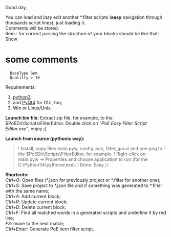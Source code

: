 Good day,


You can load and *lazy* edit another \*.filter scripts
(**easy** navigation through thousands script lines), just loading it.  
Comments will be stored.  
Rem.: for correct parsing the structure of your blocks should be like that:  
  Show  
  # some comments  
      BaseType Gem  
      Qualilty > 10  


Requirements:  
1) [python3](https://www.python.org/downloads/windows/);  
2) and [PyQt4](http://www.lfd.uci.edu/~gohlke/pythonlibs/#pyqt4) for GUI, too;  
3) Win or Linux/Unix.


**Launch bin file:**
Extract zip file, for example, to the $PoEDir\Scripts\FilterEditor.
Double click on *"PoE Easy Filter Script Editor.exe"*, enjoy ;)

**Launch from source __(pythonic way)__:**  
>! Install, copy files main.pyw, config.json, filter_gui.ui and poe.png to
>! the $PoEDir\Scripts\FilterEditor, for example.
>! Right-click on main.pyw -> Properties and choose application to run (for me C:\Python34\pythonw.exe).
>! Done. Easy ;)


**Shortcuts:**  
*Ctrl+O*: Open files (\*.json for previously project or \*.filter for another one);  
*Ctrl+S*: Save project to \*.json file and if something was generated to \*.filter with the same name;  
*Ctrl+A*: Add current block;  
*Ctrl+R*: Update current block;  
*Ctrl+D*: Delete current block;  
*Ctrl+F*: Find all matched words in a generated scripts and underline it by red line;  
*F3*: move to the next match;  
*Ctrl+Enter*: Generate PoE item filter script.
